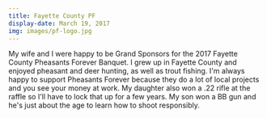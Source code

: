 ```yaml
---
title: Fayette County PF
display-date: March 19, 2017
img: images/pf-logo.jpg
---
```

<p>
My wife and I were happy to be Grand Sponsors for the 2017 Fayette County Pheasants Forever Banquet. I grew up in Fayette County and enjoyed pheasant and deer hunting, as well as trout fishing. I'm always happy to support Pheasants Forever because they do a lot of local projects and you see your money at work. My daughter also won a .22 rifle at the raffle so I'll have to lock that up for a few years. My son won a BB gun and he's just about the age to learn how to shoot responsibly.
</p>